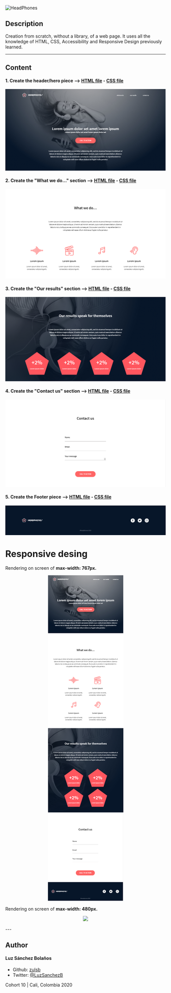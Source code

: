 ![HeadPhones](https://user-images.githubusercontent.com/7723544/91771967-8add9800-eba9-11ea-8805-b8973dd61ab8.gif)

## Description

Creation from scratch, without a library, of a web page. It uses all the knowledge of HTML, CSS, Accessibility and Responsive Design previously learned.

---
## Content
#### 1. Create the header/hero piece --> [HTML file](./0-index.html) - [CSS file](./0-styles.css)
![](./images/Header.png)

#### 2. Create the "What we do…" section --> [HTML file](./1-index.html) - [CSS file](./1-styles.css)
![](./images/Wwd-section.png)

#### 3. Create the "Our results" section --> [HTML file](./2-index.html) - [CSS file](./2-styles.css)
![](./images/Our-section.png)

#### 4. Create the "Contact us" section --> [HTML file](./3-index.html) - [CSS file](./3-styles.css)
![](./images/Contact-section.png)

#### 5. Create the Footer piece --> [HTML file](./4-index.html) - [CSS file](./4-styles.css)
![](./images/Footer.png)

# Responsive desing
Rendering on screen of **max-width: 767px.**
<p align="center">
<img src="./images/767px.png">
</p>

Rendering on screen of **max-width: 480px.**
<p align="center">
<img src="https://user-images.githubusercontent.com/7723544/92073233-d72b0280-ed78-11ea-9149-6ab46a9bac50.gif">
</p>
---

## Author
#### Luz Sánchez Bolaños
- Github: [zulsb](https://github.com/zulsb)
- Twitter: [@LuzSanchezB](https://twitter.com/LuzSanchezB)

Cohort 10 | Cali, Colombia 2020
